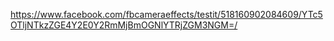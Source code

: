 https://www.facebook.com/fbcameraeffects/testit/518160902084609/YTc5OTljNTkzZGE4Y2E0Y2RmMjBmOGNlYTRjZGM3NGM=/
